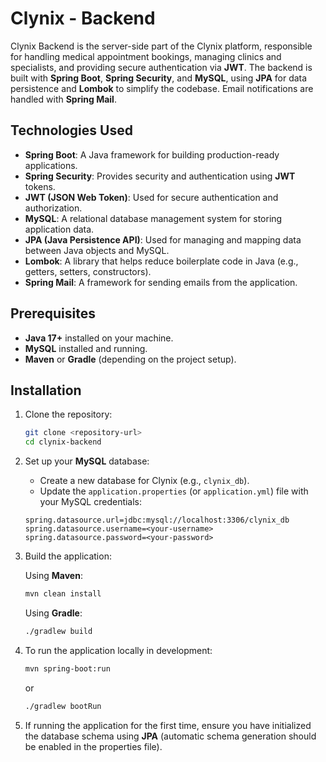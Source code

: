 
# Clynix - Backend

Clynix Backend is the server-side part of the Clynix platform, responsible for handling medical appointment bookings, managing clinics and specialists, and providing secure authentication via **JWT**. The backend is built with **Spring Boot**, **Spring Security**, and **MySQL**, using **JPA** for data persistence and **Lombok** to simplify the codebase. Email notifications are handled with **Spring Mail**.

## Technologies Used

- **Spring Boot**: A Java framework for building production-ready applications.
- **Spring Security**: Provides security and authentication using **JWT** tokens.
- **JWT (JSON Web Token)**: Used for secure authentication and authorization.
- **MySQL**: A relational database management system for storing application data.
- **JPA (Java Persistence API)**: Used for managing and mapping data between Java objects and MySQL.
- **Lombok**: A library that helps reduce boilerplate code in Java (e.g., getters, setters, constructors).
- **Spring Mail**: A framework for sending emails from the application.

## Prerequisites

- **Java 17+** installed on your machine.
- **MySQL** installed and running.
- **Maven** or **Gradle** (depending on the project setup).

## Installation

1. Clone the repository:

   ```bash
   git clone <repository-url>
   cd clynix-backend
   ```

2. Set up your **MySQL** database:

   - Create a new database for Clynix (e.g., `clynix_db`).
   - Update the `application.properties` (or `application.yml`) file with your MySQL credentials:

   ```properties
   spring.datasource.url=jdbc:mysql://localhost:3306/clynix_db
   spring.datasource.username=<your-username>
   spring.datasource.password=<your-password>
   ```

3. Build the application:

   Using **Maven**:
   
   ```bash
   mvn clean install
   ```

   Using **Gradle**:
   
   ```bash
   ./gradlew build
   ```

4. To run the application locally in development:

   ```bash
   mvn spring-boot:run
   ```

   or

   ```bash
   ./gradlew bootRun
   ```

5. If running the application for the first time, ensure you have initialized the database schema using **JPA** (automatic schema generation should be enabled in the properties file).
